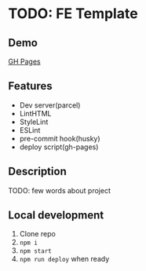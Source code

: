 # TODO: FE Template

## Demo
[GH Pages](https://yuriiholiuk.github.io/project_template/)

## Features
- Dev server(parcel)
- LintHTML
- StyleLint
- ESLint
- pre-commit hook(husky)
- deploy script(gh-pages)

## Description
TODO: few words about project

## Local development
1. Clone repo
2. `npm i`
3. `npm start`
4. `npm run deploy` when ready
